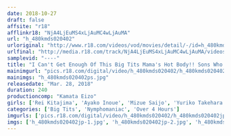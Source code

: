 ```yaml
---
date: 2018-10-27
draft: false
affsite: "r18"
afflinkr18: "NjA4LjEuMS4xLjAuMC4wLjAuMA"
url: "h_480kmds020402"
urloriginal: "http://www.r18.com/videos/vod/movies/detail/-/id=h_480kmds020402"
urlfinal: "http://media.r18.com/track/NjA4LjEuMS4xLjAuMC4wLjAuMA/videos/vod/movies/detail/-/id=h_480kmds020402"
samplevid: "----"
title: "I Can't Get Enough Of This Big Tits Mama's Hot Body!! Sons Who Can't Resist Fucking Their Mothers"
mainimgurl: "pics.r18.com/digital/video/h_480kmds020402/h_480kmds020402ps.jpg"
mainimgs: "h_480kmds020402ps.jpg"
releasedate: "Mar. 28, 2018"
duration: 240
productioncomp: "Kamata Eizo"
girls: ['Rei Kitajima', 'Ayako Inoue', 'Mizue Saijo', 'Yuriko Takehara', 'Michiko Uno']
categories: ['Big Tits', 'Nymphomaniac', 'Over 4 Hours']
imgurls: ['pics.r18.com/digital/video/h_480kmds020402/h_480kmds020402jp-1.jpg', 'pics.r18.com/digital/video/h_480kmds020402/h_480kmds020402jp-2.jpg', 'pics.r18.com/digital/video/h_480kmds020402/h_480kmds020402jp-3.jpg', 'pics.r18.com/digital/video/h_480kmds020402/h_480kmds020402jp-4.jpg', 'pics.r18.com/digital/video/h_480kmds020402/h_480kmds020402jp-5.jpg', 'pics.r18.com/digital/video/h_480kmds020402/h_480kmds020402jp-6.jpg', 'pics.r18.com/digital/video/h_480kmds020402/h_480kmds020402jp-7.jpg', 'pics.r18.com/digital/video/h_480kmds020402/h_480kmds020402jp-8.jpg', 'pics.r18.com/digital/video/h_480kmds020402/h_480kmds020402jp-9.jpg', 'pics.r18.com/digital/video/h_480kmds020402/h_480kmds020402jp-10.jpg', 'pics.r18.com/digital/video/h_480kmds020402/h_480kmds020402jp-11.jpg', 'pics.r18.com/digital/video/h_480kmds020402/h_480kmds020402jp-12.jpg', 'pics.r18.com/digital/video/h_480kmds020402/h_480kmds020402jp-13.jpg', 'pics.r18.com/digital/video/h_480kmds020402/h_480kmds020402jp-14.jpg', 'pics.r18.com/digital/video/h_480kmds020402/h_480kmds020402jp-15.jpg', 'pics.r18.com/digital/video/h_480kmds020402/h_480kmds020402jp-16.jpg', 'pics.r18.com/digital/video/h_480kmds020402/h_480kmds020402jp-17.jpg', 'pics.r18.com/digital/video/h_480kmds020402/h_480kmds020402jp-18.jpg', 'pics.r18.com/digital/video/h_480kmds020402/h_480kmds020402jp-19.jpg', 'pics.r18.com/digital/video/h_480kmds020402/h_480kmds020402jp-20.jpg']
imgs: ['h_480kmds020402jp-1.jpg', 'h_480kmds020402jp-2.jpg', 'h_480kmds020402jp-3.jpg', 'h_480kmds020402jp-4.jpg', 'h_480kmds020402jp-5.jpg', 'h_480kmds020402jp-6.jpg', 'h_480kmds020402jp-7.jpg', 'h_480kmds020402jp-8.jpg', 'h_480kmds020402jp-9.jpg', 'h_480kmds020402jp-10.jpg', 'h_480kmds020402jp-11.jpg', 'h_480kmds020402jp-12.jpg', 'h_480kmds020402jp-13.jpg', 'h_480kmds020402jp-14.jpg', 'h_480kmds020402jp-15.jpg', 'h_480kmds020402jp-16.jpg', 'h_480kmds020402jp-17.jpg', 'h_480kmds020402jp-18.jpg', 'h_480kmds020402jp-19.jpg', 'h_480kmds020402jp-20.jpg']
---
```

